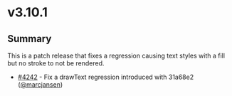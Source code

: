 # v3.10.1

## Summary

This is a patch release that fixes a regression causing text styles with a fill but no stroke to not be rendered.

 * [#4242](https://github.com/openlayers/ol3/pull/4242) - Fix a drawText regression introduced with 31a68e2 ([@marcjansen](https://github.com/marcjansen))
